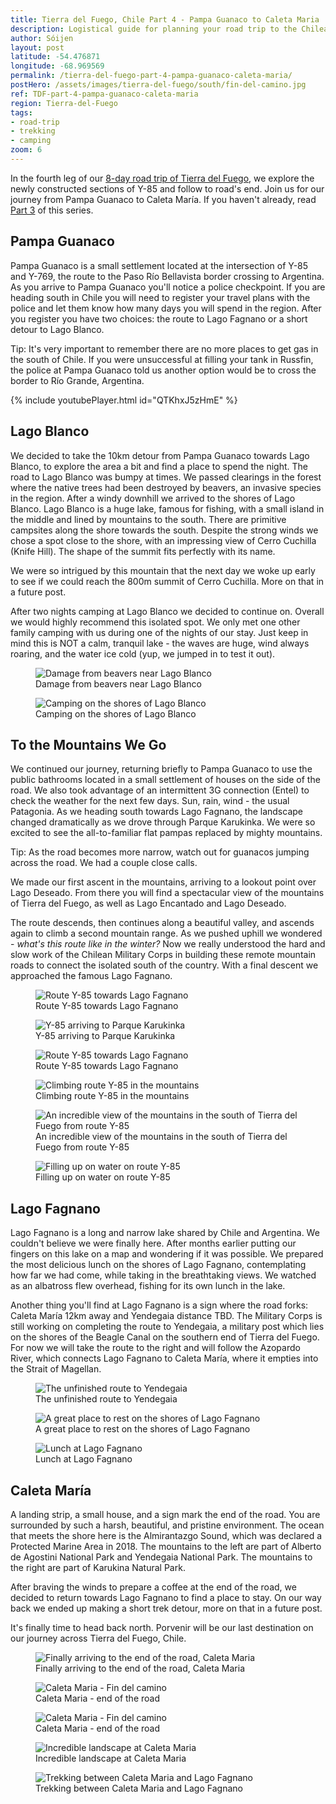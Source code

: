 ```yaml
---
title: Tierra del Fuego, Chile Part 4 - Pampa Guanaco to Caleta Maria
description: Logistical guide for planning your road trip to the Chilean side of Tierra del Fuego. Details of the route between Pampa Guanaco and Caleta Maria via Lago Fagnano.
author: Sóijen
layout: post
latitude: -54.476871
longitude: -68.969569
permalink: /tierra-del-fuego-part-4-pampa-guanaco-caleta-maria/
postHero: /assets/images/tierra-del-fuego/south/fin-del-camino.jpg
ref: TDF-part-4-pampa-guanaco-caleta-maria
region: Tierra-del-Fuego
tags:
- road-trip
- trekking
- camping
zoom: 6
---
```

In the fourth leg of our <a href="/tierra-del-fuego-van-overview/">8-day road trip of Tierra del Fuego</a>, we explore the newly constructed sections of Y-85 and follow to road's end. Join us for our journey from Pampa Guanaco to Caleta María. If you haven't already, read <a href="/TDF-part-3-cameron-pampa-guanaco/">Part 3</a> of this series.

<h2>Pampa Guanaco</h2>
Pampa Guanaco is a small settlement located at the intersection of Y-85 and Y-769, the route to the Paso Río Bellavista border crossing to Argentina. As you arrive to Pampa Guanaco you'll notice a police checkpoint. If you are heading south in Chile you will need to register your travel plans with the police and let them know how many days you will spend in the region. After you register you have two choices: the route to Lago Fagnano or a short detour to Lago Blanco.

<i class="fa fa-info-circle" style="color:#FFB300"></i> Tip: It's very important to remember there are no more places to get gas in the south of Chile. If you were unsuccessful at filling your tank in Russfin, the police at Pampa Guanaco told us another option would be to cross the border to Río Grande, Argentina.

{% include youtubePlayer.html id="QTKhxJ5zHmE" %}

<h2>Lago Blanco</h2>
We decided to take the 10km detour from Pampa Guanaco towards Lago Blanco, to explore the area a bit and find a place to spend the night. The road to Lago Blanco was bumpy at times. We passed clearings in the forest where the native trees had been destroyed by beavers, an invasive species in the region. After a windy downhill we arrived to the shores of Lago Blanco. Lago Blanco is a huge lake, famous for fishing, with a small island in the middle and lined by mountains to the south. There are primitive campsites along the shore towards the south. Despite the strong winds we chose a spot close to the shore, with an impressing view of Cerro Cuchilla (Knife Hill). The shape of the summit fits perfectly with its name.

We were so intrigued by this mountain that the next day we woke up early to see if we could reach the 800m summit of Cerro Cuchilla. More on that in a future post.

After two nights camping at Lago Blanco we decided to continue on. Overall we would highly recommend this isolated spot. We only met one other family camping with us during one of the nights of our stay. Just keep in mind this is NOT a calm, tranquil lake - the waves are huge, wind always roaring, and the water ice cold (yup, we jumped in to test it out).

<figure class="figure">
  <img class="image" src="/assets/images/tierra-del-fuego/south/castor.jpg"
      alt="Damage from beavers near Lago Blanco">
     <figcaption class="img-caption">Damage from beavers near Lago Blanco</figcaption>
</figure>
<figure class="figure">
  <img class="image" src="/assets/images/tierra-del-fuego/south/sunset-lblanco.jpg"
      alt="Camping on the shores of Lago Blanco">
     <figcaption class="img-caption">Camping on the shores of Lago Blanco</figcaption>
</figure>

<h2>To the Mountains We Go</h2>
We continued our journey, returning briefly to Pampa Guanaco to use the public bathrooms located in a small settlement of houses on the side of the road. We also took advantage of an intermittent 3G connection (Entel) to check the weather for the next few days. Sun, rain, wind - the usual Patagonia. As we heading south towards Lago Fagnano, the landscape changed dramatically as we drove through Parque Karukinka. We were so excited to see the all-to-familiar flat pampas replaced by mighty mountains.

<i class="fa fa-info-circle" style="color:#FFB300"></i> Tip: As the road becomes more narrow, watch out for guanacos jumping across the road. We had a couple close calls.

We made our first ascent in the mountains, arriving to a lookout point over Lago Deseado. From there you will find a spectacular view of the mountains of Tierra del Fuego, as well as Lago Encantado and Lago Deseado.

The route descends, then continues along a beautiful valley, and ascends again to climb a second mountain range. As we pushed uphill we wondered - <em>what's this route like in the winter?</em> Now we really understood the hard and slow work of the Chilean Military Corps in building these remote mountain roads to connect the isolated south of the country. With a final descent we approached the famous Lago Fagnano.

<figure class="figure">
  <img class="image" src="/assets/images/tierra-del-fuego/south/road.jpg"
      alt="Route Y-85 towards Lago Fagnano">
     <figcaption class="img-caption">Route Y-85 towards Lago Fagnano</figcaption>
</figure>
<figure class="figure">
  <img class="image" src="/assets/images/tierra-del-fuego/south/first-mountains.jpg"
      alt="Y-85 arriving to Parque Karukinka">
     <figcaption class="img-caption">Y-85 arriving to Parque Karukinka</figcaption>
</figure>
<figure class="figure">
  <img class="image" src="/assets/images/tierra-del-fuego/south/karukinka.jpg"
      alt="Route Y-85 towards Lago Fagnano">
     <figcaption class="img-caption">Route Y-85 towards Lago Fagnano</figcaption>
</figure>
<figure class="figure">
  <img class="image" src="/assets/images/tierra-del-fuego/south/winding-road.jpg"
      alt="Climbing route Y-85 in the mountains">
     <figcaption class="img-caption">Climbing route Y-85 in the mountains</figcaption>
</figure>
<figure class="figure">
  <img class="image" src="/assets/images/tierra-del-fuego/south/road-mountains.jpg"
      alt="An incredible view of the mountains in the south of Tierra del Fuego from route Y-85">
     <figcaption class="img-caption">An incredible view of the mountains in the south of Tierra del Fuego from route Y-85</figcaption>
</figure>
<figure class="figure">
  <img class="image" src="/assets/images/tierra-del-fuego/south/water.jpg"
      alt="Filling up on water on route Y-85">
     <figcaption class="img-caption">Filling up on water on route Y-85</figcaption>
</figure>

<h2>Lago Fagnano</h2>
Lago Fagnano is a long and narrow lake shared by Chile and Argentina. We couldn't believe we were finally here. After months earlier putting our fingers on this lake on a map and wondering if it was possible. We prepared the most delicious lunch on the shores of Lago Fagnano, contemplating how far we had come, while taking in the breathtaking views. We watched as an albatross flew overhead, fishing for its own lunch in the lake.

Another thing you'll find at Lago Fagnano is a sign where the road forks: Caleta María 12km away and Yendegaia distance TBD. The Military Corps is still working on completing the route to Yendegaia, a military post which lies on the shores of the Beagle Canal on the southern end of Tierra del Fuego. For now we will take the route to the right and will follow the Azopardo River, which connects Lago Fagnano to Caleta María, where it empties into the Strait of Magellan.

<figure class="figure">
  <img class="image" src="/assets/images/tierra-del-fuego/south/ruta-yendegaia.jpg"
      alt="The unfinished route to Yendegaia">
     <figcaption class="img-caption">The unfinished route to Yendegaia</figcaption>
</figure>
<figure class="figure">
  <img class="image" src="/assets/images/tierra-del-fuego/south/fagnano-van.jpg"
      alt="A great place to rest on the shores of Lago Fagnano">
     <figcaption class="img-caption">A great place to rest on the shores of Lago Fagnano</figcaption>
</figure>
<figure class="figure">
  <img class="image" src="/assets/images/tierra-del-fuego/south/picnic.jpg"
      alt="Lunch at Lago Fagnano">
     <figcaption class="img-caption">Lunch at Lago Fagnano</figcaption>
</figure>

<h2>Caleta María</h2>
A landing strip, a small house, and a sign mark the end of the road. You are surrounded by such a harsh, beautiful, and pristine environment. The ocean that meets the shore here is the Almirantazgo Sound, which was declared a Protected Marine Area in 2018. The mountains to the left are part of Alberto de Agostini National Park and Yendegaia National Park. The mountains to the right are part of Karukina Natural Park.

After braving the winds to prepare a coffee at the end of the road, we decided to return towards Lago Fagnano to find a place to stay. On our way back we ended up making a short trek detour, more on that in a future post.

It's finally time to head back north. Porvenir will be our last destination on our journey across Tierra del Fuego, Chile.

<figure class="figure">
  <img class="image" src="/assets/images/tierra-del-fuego/south/caleta-maria-van1.jpg"
      alt="Finally arriving to the end of the road, Caleta Maria">
     <figcaption class="img-caption">Finally arriving to the end of the road, Caleta Maria</figcaption>
</figure>
<figure class="figure">
  <img class="image" src="/assets/images/tierra-del-fuego/south/caleta-maria-van2.jpg"
      alt="Caleta Maria - Fin del camino">
     <figcaption class="img-caption">Caleta Maria - end of the road</figcaption>
</figure>
<figure class="figure">
  <img class="image" src="/assets/images/tierra-del-fuego/south/caleta-maria-house.jpg"
      alt="Caleta Maria - Fin del camino">
     <figcaption class="img-caption">Caleta Maria - end of the road</figcaption>
</figure>
<figure class="figure">
  <img class="image" src="/assets/images/tierra-del-fuego/south/caleta-maria.jpg"
      alt="Incredible landscape at Caleta Maria">
     <figcaption class="img-caption">Incredible landscape at Caleta Maria</figcaption>
</figure>
<figure class="figure">
  <img class="image" src="/assets/images/tierra-del-fuego/south/trek.jpg"
      alt="Trekking between Caleta Maria and Lago Fagnano">
     <figcaption class="img-caption">Trekking between Caleta Maria and Lago Fagnano</figcaption>
</figure>
